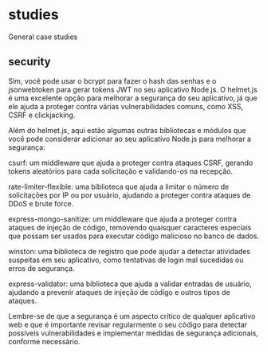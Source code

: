 # studies
General case studies

## security

Sim, você pode usar o bcrypt para fazer o hash das senhas e o jsonwebtoken para gerar tokens JWT no seu aplicativo Node.js. O helmet.js é uma excelente opção para melhorar a segurança do seu aplicativo, já que ele ajuda a proteger contra várias vulnerabilidades comuns, como XSS, CSRF e clickjacking.

Além do helmet.js, aqui estão algumas outras bibliotecas e módulos que você pode considerar adicionar ao seu aplicativo Node.js para melhorar a segurança:

csurf: um middleware que ajuda a proteger contra ataques CSRF, gerando tokens aleatórios para cada solicitação e validando-os na recepção.

rate-limiter-flexible: uma biblioteca que ajuda a limitar o número de solicitações por IP ou por usuário, ajudando a proteger contra ataques de DDoS e brute force.

express-mongo-sanitize: um middleware que ajuda a proteger contra ataques de injeção de código, removendo quaisquer caracteres especiais que possam ser usados para executar código malicioso no banco de dados.

winston: uma biblioteca de registro que pode ajudar a detectar atividades suspeitas em seu aplicativo, como tentativas de login mal sucedidas ou erros de segurança.

express-validator: uma biblioteca que ajuda a validar entradas de usuário, ajudando a prevenir ataques de injeção de código e outros tipos de ataques.

Lembre-se de que a segurança é um aspecto crítico de qualquer aplicativo web e que é importante revisar regularmente o seu código para detectar possíveis vulnerabilidades e implementar medidas de segurança adicionais, conforme necessário.
